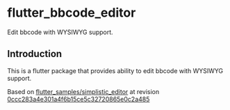 # flutter_bbcode_editor

Edit bbcode with WYSIWYG support.

## Introduction

This is a flutter package that provides ability to edit bbcode with WYSIWYG support.

Based on [flutter_samples/simplistic_editor](https://github.com/flutter/samples/tree/main/simplistic_editor) at revision [0ccc283a4e301a4f6b15ce5c32720865e0c2a485](https://github.com/flutter/samples/tree/0ccc283a4e301a4f6b15ce5c32720865e0c2a485/simplistic_editor)

